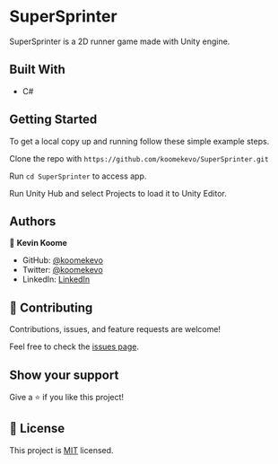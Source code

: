 # SuperSprinter

SuperSprinter is a 2D runner game made with Unity engine.
 
## Built With

- C#
 
## Getting Started

To get a local copy up and running follow these simple example steps.

Clone the repo with `https://github.com/koomekevo/SuperSprinter.git`

Run `cd SuperSprinter` to access app.

Run Unity Hub and select Projects to load it to Unity Editor.

## Authors

👤 **Kevin Koome**

- GitHub: [@koomekevo](https://github.com/koomekevo)
- Twitter: [@koomekevo](https://twitter.com/koomekevo)
- LinkedIn: [LinkedIn](https://ke.linkedin.com/in/kevin-koome-aab84186)

## 🤝 Contributing

Contributions, issues, and feature requests are welcome!

Feel free to check the [issues page](../../issues/).

## Show your support

Give a ⭐️ if you like this project!

## 📝 License

This project is [MIT](./MIT.md) licensed.
